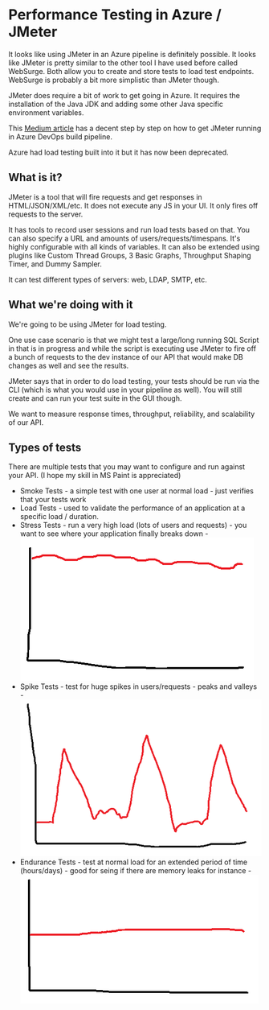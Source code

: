 # Performance Testing in Azure / JMeter

It looks like using JMeter in an Azure pipeline is definitely possible.
It looks like JMeter is pretty similar to the other tool I have used before
called WebSurge. Both allow you to create and store tests to load test endpoints.
WebSurge is probably a bit more simplistic than JMeter though.

JMeter does require a bit of work to get going in Azure. It requires the installation
of the Java JDK and adding some other Java specific environment variables.

This
[Medium article](https://medium.com/@ganeshsirsi/configuring-jmeter-tests-in-vsts-tfs-azure-devops-and-publishing-results-dcdd7b451cb9)
has a decent step by step on how to get JMeter running in Azure DevOps build pipeline.

Azure had load testing built into it but it has now been deprecated.

## What is it?

JMeter is a tool that will fire requests and get responses in HTML/JSON/XML/etc.
It does not execute any JS in your UI. It only fires off requests to the server.

It has tools to record user sessions and run load tests based on that.
You can also specify a URL and amounts of users/requests/timespans.
It's highly configurable with all kinds of variables. It can also be extended using plugins like Custom Thread Groups, 3 Basic Graphs, Throughput Shaping Timer, and Dummy Sampler.

It can test different types of servers: web, LDAP, SMTP, etc.

## What we're doing with it

We're going to be using JMeter for load testing.

One use case scenario is that we might test a large/long running SQL Script
in that is in progress and while the script is executing use JMeter to fire off
a bunch of requests to the dev instance of our API that would make DB changes as well and see the results.

JMeter says that in order to do load testing, your tests should be run via the CLI
(which is what you would use in your pipeline as well).
You will still create and can run your test suite in the GUI though.

We want to measure response times, throughput, reliability, and scalability of our API.

## Types of tests

There are multiple tests that you may want to configure and run against your API. (I hope my skill in MS Paint is appreciated)

-   Smoke Tests - a simple test with one user at normal load - just verifies that your tests work
-   Load Tests - used to validate the performance of an application at a specific load / duration.
-   Stress Tests - run a very high load (lots of users and requests) - you want to see where your application finally breaks down - ![stress test](./images/stress-test.png)
-   Spike Tests - test for huge spikes in users/requests - peaks and valleys - ![spike test](./images/spike-test.png)
-   Endurance Tests - test at normal load for an extended period of time (hours/days) - good for seing if there are memory leaks for instance - ![endurance test](./images/endurance-test.png)
